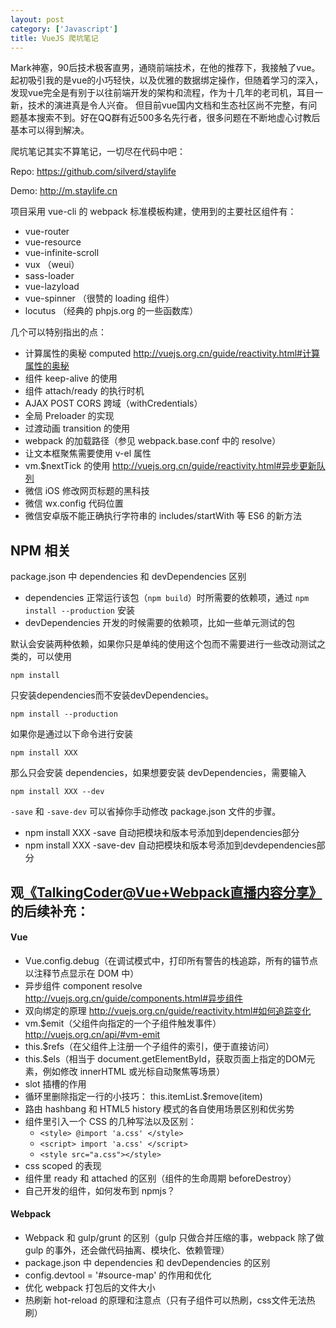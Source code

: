 ```yaml
---
layout: post
category: ['Javascript']
title: VueJS 爬坑笔记
---
```


Mark神塞，90后技术极客直男，通晓前端技术，在他的推荐下，我接触了vue。
起初吸引我的是vue的小巧轻快，以及优雅的数据绑定操作，但随着学习的深入，发现vue完全是有别于以往前端开发的架构和流程，作为十几年的老司机，耳目一新，技术的演进真是令人兴奋。
但目前vue国内文档和生态社区尚不完整，有问题基本搜索不到。好在QQ群有近500多名先行者，很多问题在不断地虚心讨教后基本可以得到解决。

爬坑笔记其实不算笔记，一切尽在代码中吧：

Repo: <https://github.com/silverd/staylife>

Demo: <http://m.staylife.cn>

项目采用 vue-cli 的 webpack 标准模板构建，使用到的主要社区组件有：

- vue-router
- vue-resource
- vue-infinite-scroll
- vux （weui）
- sass-loader
- vue-lazyload
- vue-spinner （很赞的 loading 组件）
- locutus （经典的 phpjs.org 的一些函数库）

几个可以特别指出的点：

- 计算属性的奥秘 computed <http://vuejs.org.cn/guide/reactivity.html#计算属性的奥秘>
- 组件 keep-alive 的使用
- 组件 attach/ready 的执行时机
- AJAX POST CORS 跨域（withCredentials）
- 全局 Preloader 的实现
- 过渡动画 transition 的使用
- webpack 的加载路径（参见 webpack.base.conf 中的 resolve）
- 让文本框聚焦需要使用 v-el 属性
- vm.$nextTick 的使用 <http://vuejs.org.cn/guide/reactivity.html#异步更新队列>
- 微信 iOS 修改网页标题的黑科技
- 微信 wx.config 代码位置
- 微信安卓版不能正确执行字符串的 includes/startWith 等 ES6 的新方法

## NPM 相关

package.json 中 dependencies 和 devDependencies 区别

- dependencies 正常运行该包（`npm build`）时所需要的依赖项，通过 `npm install --production` 安装
- devDependencies 开发的时候需要的依赖项，比如一些单元测试的包

默认会安装两种依赖，如果你只是单纯的使用这个包而不需要进行一些改动测试之类的，可以使用

    npm install

只安装dependencies而不安装devDependencies。

    npm install --production

如果你是通过以下命令进行安装

    npm install XXX

那么只会安装 dependencies，如果想要安装 devDependencies，需要输入

    npm install XXX --dev

`-save` 和 `-save-dev` 可以省掉你手动修改 package.json 文件的步骤。

- npm install XXX -save 自动把模块和版本号添加到dependencies部分
- npm install XXX -save-dev 自动把模块和版本号添加到devdependencies部分

## 观[《TalkingCoder@Vue+Webpack直播内容分享》](https://www.talkingcoder.com/article/live1)的后续补充：

#### Vue

- Vue.config.debug（在调试模式中，打印所有警告的栈追踪，所有的锚节点以注释节点显示在 DOM 中）
- 异步组件 component resolve <http://vuejs.org.cn/guide/components.html#异步组件>
- 双向绑定的原理 <http://vuejs.org.cn/guide/reactivity.html#如何追踪变化>
- vm.$emit（父组件向指定的一个子组件触发事件）<http://vuejs.org.cn/api/#vm-emit>
- this.$refs（在父组件上注册一个子组件的索引，便于直接访问）
- this.$els（相当于 document.getElementById，获取页面上指定的DOM元素，例如修改 innerHTML 或光标自动聚焦等场景）
- slot 插槽的作用
- 循环里删除指定一行的小技巧： this.itemList.$remove(item)
- 路由 hashbang 和 HTML5 history 模式的各自使用场景区别和优劣势
- 组件里引入一个 CSS 的几种写法以及区别：
    - `<style> @import 'a.css' </style>`
    - `<script> import 'a.css' </script>`
    - `<style src="a.css"></style>`
- css scoped 的表现
- 组件里 ready 和 attached 的区别（组件的生命周期 beforeDestroy）
- 自己开发的组件，如何发布到 npmjs？

#### Webpack

- Webpack 和 gulp/grunt 的区别（gulp 只做合并压缩的事，webpack 除了做 gulp 的事外，还会做代码抽离、模块化、依赖管理）
- package.json 中 dependencies 和 devDependencies 的区别
- config.devtool = '#source-map' 的作用和优化
- 优化 webpack 打包后的文件大小
- 热刷新 hot-reload 的原理和注意点（只有子组件可以热刷，css文件无法热刷）
